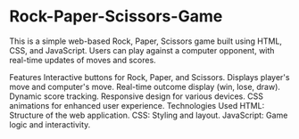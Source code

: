 # Rock-Paper-Scissors-Game
This is a simple web-based Rock, Paper, Scissors game built using HTML, CSS, and JavaScript. Users can play against a computer opponent, with real-time updates of moves and scores.

Features
Interactive buttons for Rock, Paper, and Scissors.
Displays player's move and computer's move.
Real-time outcome display (win, lose, draw).
Dynamic score tracking.
Responsive design for various devices.
CSS animations for enhanced user experience.
Technologies Used
HTML: Structure of the web application.
CSS: Styling and layout.
JavaScript: Game logic and interactivity.
